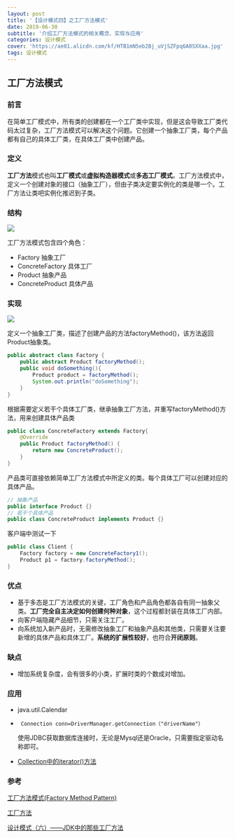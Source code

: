 ```yaml
---
layout: post
title: '【设计模式四】之工厂方法模式'
date: 2019-06-30
subtitle: '介绍工厂方法模式的相关概念、实现与应用'
categories: 设计模式
cover: 'https://ae01.alicdn.com/kf/HTB1mN5eb2Bj_uVjSZFpq6A0SXXaa.jpg'
tags: 设计模式
---
```

## 工厂方法模式

### 前言

在简单工厂模式中，所有类的创建都在一个工厂类中实现，但是这会导致工厂类代码太过复杂，工厂方法模式可以解决这个问题。它创建一个抽象工厂类，每个产品都有自己的具体工厂类，在具体工厂类中创建产品。

### 定义

**工厂方法**模式也叫**工厂模式**或**虚拟构造器模式**或**多态工厂模式**。工厂方法模式中，定义一个创建对象的接口（抽象工厂），但由子类决定要实例化的类是哪一个。工厂方法让类吧实例化推迟到子类。

### 结构

![](https://ae01.alicdn.com/kf/HTB1qLURdkxz61VjSZFtq6yDSVXaj.jpg)

工厂方法模式包含四个角色：

* Factory 抽象工厂
* ConcreteFactory 具体工厂
* Product 抽象产品
* ConcreteProduct 具体产品

### 实现

![](https://ae01.alicdn.com/kf/HTB1mN5eb2Bj_uVjSZFpq6A0SXXaa.jpg)

定义一个抽象工厂类，描述了创建产品的方法factoryMethod()，该方法返回Product抽象类。

```Java
public abstract class Factory {
    public abstract Product factoryMethod();
    public void doSomething(){
        Product product = factoryMethod();
        System.out.println("doSomething");
    }
}
```

根据需要定义若干个具体工厂类，继承抽象工厂方法，并重写factoryMethod()方法，用来创建具体产品类

```Java
public class ConcreteFactory extends Factory{
    @Override
    public Product factoryMethod() {
        return new ConcreteProduct();
    }
}
```

产品类可直接依赖简单工厂方法模式中所定义的类。每个具体工厂可以创建对应的具体产品。

```java
// 抽象产品
public interface Product {}
// 若干个具体产品
public class ConcreteProduct implements Product {}
```

客户端中测试一下

```java
public class Client {
    Factory factory = new ConcreteFactory1();
    Product p1 = factory.factoryMethod();
}
```

### 优点

* 基于多态是工厂方法模式的关键，工厂角色和产品角色都各自有同一抽象父类。**工厂完全自主决定如何创建何种对象**，这个过程都封装在具体工厂内部。
* 向客户端隐藏产品细节，只需关注工厂。
* 向系统加入新产品时，无需修改抽象工厂和抽象产品和其他类，只需要关注要新增的具体产品和具体工厂。**系统的扩展性较好**，也符合**开闭原则**。

### 缺点

* 增加系统复杂度，会有很多的小类，扩展时类的个数成对增加。

### 应用

* java.util.Calendar

* ``` Connection conn=DriverManager.getConnection（"driverName"）```

  使用JDBC获取数据库连接时，无论是Mysql还是Oracle，只需要指定驱动名称即可。

* [Collection中的iterator()方法](<https://www.hollischuang.com/archives/1408>)

### 参考

 [工厂方法模式(Factory Method Pattern)](https://design-patterns.readthedocs.io/zh_CN/latest/creational_patterns/factory_method.html#id15)

[工厂方法](https://cyc2018.github.io/CS-Notes/)

[设计模式（六）——JDK中的那些工厂方法](https://www.hollischuang.com/archives/1408)